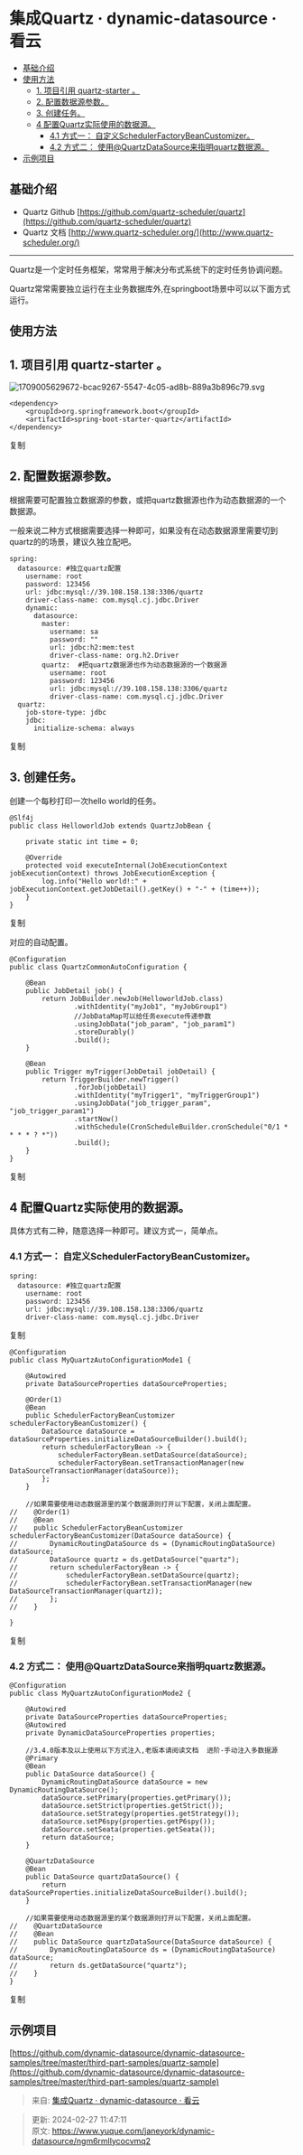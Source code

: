 # 集成Quartz · dynamic-datasource · 看云

+ [基础介绍](https://www.kancloud.cn/tracy5546/dynamic-datasource/2268592#_2)
+ [使用方法](https://www.kancloud.cn/tracy5546/dynamic-datasource/2268592#_12)
    - [1. 项目引用 quartz-starter 。](https://www.kancloud.cn/tracy5546/dynamic-datasource/2268592#1__quartzstarter__14)
    - [2. 配置数据源参数。](https://www.kancloud.cn/tracy5546/dynamic-datasource/2268592#2__25)
    - [3. 创建任务。](https://www.kancloud.cn/tracy5546/dynamic-datasource/2268592#3__56)
    - [4 配置Quartz实际使用的数据源。](https://www.kancloud.cn/tracy5546/dynamic-datasource/2268592#4_Quartz_98)
        * [4.1 方式一： 自定义SchedulerFactoryBeanCustomizer。](https://www.kancloud.cn/tracy5546/dynamic-datasource/2268592#41__SchedulerFactoryBeanCustomizer_102)
        * [4.2 方式二： 使用@QuartzDataSource来指明quartz数据源。](https://www.kancloud.cn/tracy5546/dynamic-datasource/2268592#42__QuartzDataSourcequartz_145)
+ [示例项目](https://www.kancloud.cn/tracy5546/dynamic-datasource/2268592#_185)

## 基础介绍
+ Quartz Github [https://github.com/quartz-scheduler/quartz](https://github.com/quartz-scheduler/quartz)
+ Quartz 文档 [http://www.quartz-scheduler.org/](http://www.quartz-scheduler.org/)

---

Quartz是一个定时任务框架，常常用于解决分布式系统下的定时任务协调问题。

Quartz常常需要独立运行在主业务数据库外,在springboot场景中可以以下面方式运行。

## 使用方法
## 1. 项目引用 quartz-starter 。
![1709005629672-bcac9267-5547-4c05-ad8b-889a3b896c79.svg](./img/AFvP-vUBm9gP71eX/1709005629672-bcac9267-5547-4c05-ad8b-889a3b896c79-652433.svg)

```plain
<dependency>
    <groupId>org.springframework.boot</groupId>
    <artifactId>spring-boot-starter-quartz</artifactId>
</dependency>
```

复制

## 2. 配置数据源参数。
根据需要可配置独立数据源的参数，或把quartz数据源也作为动态数据源的一个数据源。

一般来说二种方式根据需要选择一种即可，如果没有在动态数据源里需要切到quartz的的场景，建议久独立配吧。

```plain
spring:
  datasource: #独立quartz配置
    username: root
    password: 123456
    url: jdbc:mysql://39.108.158.138:3306/quartz
    driver-class-name: com.mysql.cj.jdbc.Driver
    dynamic:
      datasource:
        master:
          username: sa
          password: ""
          url: jdbc:h2:mem:test
          driver-class-name: org.h2.Driver
        quartz:  #把quartz数据源也作为动态数据源的一个数据源
          username: root
          password: 123456
          url: jdbc:mysql://39.108.158.138:3306/quartz
          driver-class-name: com.mysql.cj.jdbc.Driver
  quartz:
    job-store-type: jdbc
    jdbc:
      initialize-schema: always
```

复制

## 3. 创建任务。
创建一个每秒打印一次hello world的任务。

```plain
@Slf4j
public class HelloworldJob extends QuartzJobBean {

    private static int time = 0;

    @Override
    protected void executeInternal(JobExecutionContext jobExecutionContext) throws JobExecutionException {
        log.info("Hello world!:" + jobExecutionContext.getJobDetail().getKey() + "-" + (time++));
    }
}
```

复制

对应的自动配置。

```plain
@Configuration
public class QuartzCommonAutoConfiguration {

    @Bean
    public JobDetail job() {
        return JobBuilder.newJob(HelloworldJob.class)
                .withIdentity("myJob1", "myJobGroup1")
                //JobDataMap可以给任务execute传递参数
                .usingJobData("job_param", "job_param1")
                .storeDurably()
                .build();
    }

    @Bean
    public Trigger myTrigger(JobDetail jobDetail) {
        return TriggerBuilder.newTrigger()
                .forJob(jobDetail)
                .withIdentity("myTrigger1", "myTriggerGroup1")
                .usingJobData("job_trigger_param", "job_trigger_param1")
                .startNow()
                .withSchedule(CronScheduleBuilder.cronSchedule("0/1 * * * * ? *"))
                .build();
    }
}
```

复制

## 4 配置Quartz实际使用的数据源。
具体方式有二种，随意选择一种即可。建议方式一，简单点。

### 4.1 方式一： 自定义SchedulerFactoryBeanCustomizer。
```plain
spring:
  datasource: #独立quartz配置
    username: root
    password: 123456
    url: jdbc:mysql://39.108.158.138:3306/quartz
    driver-class-name: com.mysql.cj.jdbc.Driver
```

复制

```plain
@Configuration
public class MyQuartzAutoConfigurationMode1 {

    @Autowired
    private DataSourceProperties dataSourceProperties;

    @Order(1)
    @Bean
    public SchedulerFactoryBeanCustomizer schedulerFactoryBeanCustomizer() {
        DataSource dataSource = dataSourceProperties.initializeDataSourceBuilder().build();
        return schedulerFactoryBean -> {
            schedulerFactoryBean.setDataSource(dataSource);
            schedulerFactoryBean.setTransactionManager(new DataSourceTransactionManager(dataSource));
        };
    }

    //如果需要使用动态数据源里的某个数据源则打开以下配置，关闭上面配置。
//    @Order(1)
//    @Bean
//    public SchedulerFactoryBeanCustomizer schedulerFactoryBeanCustomizer(DataSource dataSource) {
//        DynamicRoutingDataSource ds = (DynamicRoutingDataSource) dataSource;
//        DataSource quartz = ds.getDataSource("quartz");
//        return schedulerFactoryBean -> {
//            schedulerFactoryBean.setDataSource(quartz);
//            schedulerFactoryBean.setTransactionManager(new DataSourceTransactionManager(quartz));
//        };
//    }

}
```

复制

### 4.2 方式二： 使用@QuartzDataSource来指明quartz数据源。
```plain
@Configuration
public class MyQuartzAutoConfigurationMode2 {

    @Autowired
    private DataSourceProperties dataSourceProperties;
    @Autowired
    private DynamicDataSourceProperties properties;

    //3.4.0版本及以上使用以下方式注入,老版本请阅读文档  进阶-手动注入多数据源
    @Primary
    @Bean
    public DataSource dataSource() {
        DynamicRoutingDataSource dataSource = new DynamicRoutingDataSource();
        dataSource.setPrimary(properties.getPrimary());
        dataSource.setStrict(properties.getStrict());
        dataSource.setStrategy(properties.getStrategy());
        dataSource.setP6spy(properties.getP6spy());
        dataSource.setSeata(properties.getSeata());
        return dataSource;
    }

    @QuartzDataSource
    @Bean
    public DataSource quartzDataSource() {
        return dataSourceProperties.initializeDataSourceBuilder().build();
    }

    //如果需要使用动态数据源里的某个数据源则打开以下配置，关闭上面配置。
//    @QuartzDataSource
//    @Bean
//    public DataSource quartzDataSource(DataSource dataSource) {
//        DynamicRoutingDataSource ds = (DynamicRoutingDataSource) dataSource;
//        return ds.getDataSource("quartz");
//    }
}
```

复制

## 示例项目
[https://github.com/dynamic-datasource/dynamic-datasource-samples/tree/master/third-part-samples/quartz-sample](https://github.com/dynamic-datasource/dynamic-datasource-samples/tree/master/third-part-samples/quartz-sample)  


> 来自: [集成Quartz · dynamic-datasource · 看云](https://www.kancloud.cn/tracy5546/dynamic-datasource/2268592)
>



> 更新: 2024-02-27 11:47:11  
> 原文: <https://www.yuque.com/janeyork/dynamic-datasource/ngm6rmllycocvmq2>